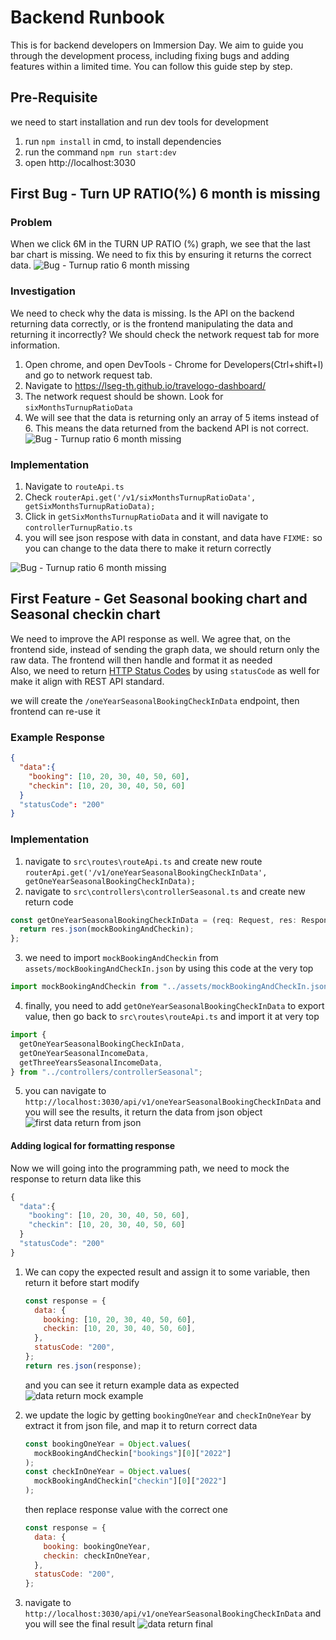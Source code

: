 # Backend Runbook

This is for backend developers on Immersion Day. We aim to guide you through the development process, including fixing bugs and adding features within a limited time. You can follow this guide step by step.

## Pre-Requisite

we need to start installation and run dev tools for development

1. run `npm install` in cmd, to install dependencies
2. run the command `npm run start:dev`
3. open http://localhost:3030

## First Bug - Turn UP RATIO(%) 6 month is missing

### Problem

When we click 6M in the TURN UP RATIO (%) graph, we see that the last bar chart is missing. We need to fix this by ensuring it returns the correct data.
![Bug - Turnup ratio 6 month missing](./assets/backend-runbook/bug1-turnup-ratio-6month-missing.png)

### Investigation

We need to check why the data is missing. Is the API on the backend returning data correctly, or is the frontend manipulating the data and returning it incorrectly? We should check the network request tab for more information.

1. Open chrome, and open DevTools - Chrome for Developers(Ctrl+shift+I) and go to network request tab.
2. Navigate to https://lseg-th.github.io/travelogo-dashboard/
3. The network request should be shown. Look for `sixMonthsTurnupRatioData`
4. We will see that the data is returning only an array of 5 items instead of 6. This means the data returned from the backend API is not correct.
   ![Bug - Turnup ratio 6 month missing](./assets/backend-runbook/bug1-data-return-incorrect.png)

### Implementation

1. Navigate to `routeApi.ts`
2. Check `routerApi.get('/v1/sixMonthsTurnupRatioData', getSixMonthsTurnupRatioData);`
3. Click in `getSixMonthsTurnupRatioData` and it will navigate to `controllerTurnupRatio.ts`
4. you will see json respose with data in constant, and data have `FIXME:` so you can change to the data there to make it return correctly

![Bug - Turnup ratio 6 month missing](./assets/backend-runbook/bug1-fixing-incorrect-data.png)

## First Feature - Get Seasonal booking chart and Seasonal checkin chart

We need to improve the API response as well. We agree that, on the frontend side, instead of sending the graph data, we should return only the raw data. The frontend will then handle and format it as needed<br>
Also, we need to return [HTTP Status Codes]("https://dev.to/_staticvoid/the-complete-guide-to-status-codes-for-meaningful-rest-apis-1-5c5") by using `statusCode` as well for make it align with REST API standard.

we will create the `/oneYearSeasonalBookingCheckInData` endpoint, then frontend can re-use it

### Example Response

```json
{
  "data":{
    "booking": [10, 20, 30, 40, 50, 60],
    "checkin": [10, 20, 30, 40, 50, 60]
  }
  "statusCode": "200"
}
```

### Implementation

1. navigate to `src\routes\routeApi.ts` and create new route `routerApi.get('/v1/oneYearSeasonalBookingCheckInData', getOneYearSeasonalBookingCheckInData);`
2. navigate to `src\controllers\controllerSeasonal.ts` and create new return code

```js
const getOneYearSeasonalBookingCheckInData = (req: Request, res: Response) => {
  return res.json(mockBookingAndCheckin);
};
```

3. we need to import `mockBookingAndCheckin` from `assets/mockBookingAndCheckIn.json` by using this code at the very top

```js
import mockBookingAndCheckin from "../assets/mockBookingAndCheckIn.json";
```

4. finally, you need to add `getOneYearSeasonalBookingCheckInData` to export value, then go back to `src\routes\routeApi.ts` and import it at very top

```js
import {
  getOneYearSeasonalBookingCheckInData,
  getOneYearSeasonalIncomeData,
  getThreeYearsSeasonalIncomeData,
} from "../controllers/controllerSeasonal";
```

5. you can navigate to `http://localhost:3030/api/v1/oneYearSeasonalBookingCheckInData` and you will see the results, it return the data from json object
   ![first data return from json](./assets/backend-runbook/feature1-data-return-from-json.png)

#### Adding logical for formatting response

Now we will going into the programming path, we need to mock the response to return data like this

```js
{
  "data":{
    "booking": [10, 20, 30, 40, 50, 60],
    "checkin": [10, 20, 30, 40, 50, 60]
  }
  "statusCode": "200"
}
```

1. We can copy the expected result and assign it to some variable, then return it before start modify

   ```javascript
   const response = {
     data: {
       booking: [10, 20, 30, 40, 50, 60],
       checkin: [10, 20, 30, 40, 50, 60],
     },
     statusCode: "200",
   };
   return res.json(response);
   ```

   and you can see it return example data as expected<br>
   ![data return mock example](./assets/backend-runbook/feature1-data-return-mock-example.png)

2. we update the logic by getting `bookingOneYear` and `checkInOneYear` by extract it from json file, and map it to return correct data

   ```js
   const bookingOneYear = Object.values(
     mockBookingAndCheckin["bookings"][0]["2022"]
   );
   const checkInOneYear = Object.values(
     mockBookingAndCheckin["checkin"][0]["2022"]
   );
   ```

   then replace response value with the correct one

   ```js
   const response = {
     data: {
       booking: bookingOneYear,
       checkin: checkInOneYear,
     },
     statusCode: "200",
   };
   ```

3. navigate to `http://localhost:3030/api/v1/oneYearSeasonalBookingCheckInData` and you will see the final result
   ![data return final](./assets/backend-runbook/feature-data-return-final.png)
